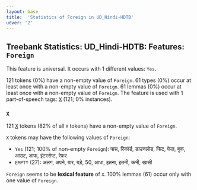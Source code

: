 ```yaml
---
layout: base
title:  'Statistics of Foreign in UD_Hindi-HDTB'
udver: '2'
---
```


## Treebank Statistics: UD_Hindi-HDTB: Features: `Foreign`

This feature is universal.
It occurs with 1 different values: `Yes`.

121 tokens (0%) have a non-empty value of `Foreign`.
61 types (0%) occur at least once with a non-empty value of `Foreign`.
61 lemmas (0%) occur at least once with a non-empty value of `Foreign`.
The feature is used with 1 part-of-speech tags: <tt><a href="hi_hdtb-pos-X.html">X</a></tt> (121; 0% instances).

### `X`

121 <tt><a href="hi_hdtb-pos-X.html">X</a></tt> tokens (82% of all `X` tokens) have a non-empty value of `Foreign`.

`X` tokens may have the following values of `Foreign`:

* `Yes` (121; 100% of non-empty `Foreign`): पास, रिकॉर्ड, डाउनलोड, फिट, फेल, बुक, आउट, आफ, इंटरसेप्ट, रेफर
* `EMPTY` (27): अलग, अपने, बार, बड़े, 50, आधा, इतना, इतनी, कभी, खासी

`Foreign` seems to be **lexical feature** of `X`. 100% lemmas (61) occur only with one value of `Foreign`.

